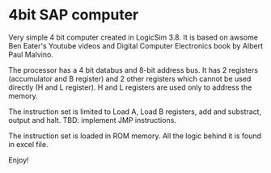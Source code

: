 # 4bit SAP computer

Very simple 4 bit computer created in LogicSim 3.8.
It is based on awsome Ben Eater's Youtube videos and Digital Computer Electronics book by Albert Paul Malvino.

The processor has a 4 bit databus and 8-bit address bus. It has 2 registers (accumulator and B register) and 2 other registers which cannot be used directly (H and L register). H and L registers are used only to address the memory.

The instruction set is limited to Load A, Load B registers, add and substract, output and halt.
TBD: implement JMP instructions.

The instruction set is loaded in ROM memory. All the logic behind it is found in excel file.

Enjoy!
